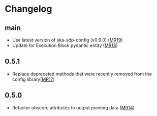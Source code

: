 # Changelog

main
----
* Use latest version of ska-sdp-config (v0.9.0) ([MR19](https://gitlab.com/ska-telescope/sdp/ska-sdp-dataproduct-metadata/-/merge_requests/19))
* Update for Execution Block pydantic entity ([MR18](https://gitlab.com/ska-telescope/sdp/ska-sdp-dataproduct-metadata/-/merge_requests/18))

0.5.1
----
* Replace deprecated methods that were recently removed from the config library([MR17](https://gitlab.com/ska-telescope/sdp/ska-sdp-dataproduct-metadata/-/merge_requests/17))

0.5.0
-----
* Refactor obscore attributes to output pointing data ([MR14](https://gitlab.com/ska-telescope/sdp/ska-sdp-dataproduct-metadata/-/merge_requests/14))